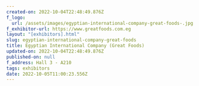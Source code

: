 ```yaml
---
created-on: 2022-10-04T22:48:49.876Z
f_logo:
  url: /assets/images/egyptian-international-company-great-foods-.jpg
f_exhibitor-url: https://www.greatfoods.com.eg
layout: "[exhibitors].html"
slug: egyptian-international-company-great-foods
title: Egyptian International Company (Great Foods)
updated-on: 2022-10-04T22:48:49.876Z
published-on: null
f_address: Hall 3 - A210
tags: exhibitors
date: 2022-10-05T11:00:23.556Z
---
```

